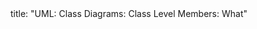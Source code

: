 <frontmatter>
title: "UML: Class Diagrams: Class Level Members: What"
</frontmatter>

<include src="unit-inPage-asFlat.md" boilerplate />
